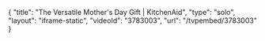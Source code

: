 {
    "title": "The Versatile Mother's Day Gift | KitchenAid",
    "type": "solo",
    "layout": "iframe-static",
    "videoId": "3783003",
    "url": "\/tvpembed\/3783003"
}